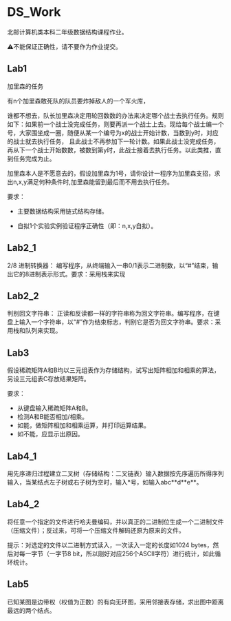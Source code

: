 # DS_Work

北邮计算机类本科二年级数据结构课程作业。

:warning:不能保证正确性，请不要作为作业提交。

## Lab1

加里森的任务

有n个加里森敢死队的队员要炸掉敌人的一个军火库，

谁都不想去，队长加里森决定用轮回数数的办法来决定哪个战士去执行任务。规则如下：如果前一个战士没完成任务，则要再派一个战士上去。现给每个战士编一个号，大家围坐成一圈，随便从某一个编号为x的战士开始计数，当数到y时，对应的战士就去执行任务， 且此战士不再参加下一轮计数。如果此战士没完成任务，再从下一个战士开始数数，被数到第y时，此战士接着去执行任务。以此类推，直到任务完成为止。

加里森本人是不愿意去的，假设加里森为1号，请你设计一程序为加里森支招，求出n,x,y满足何种条件时,加里森能留到最后而不用去执行任务。

要求：

- 主要数据结构采用链式结构存储。

- 自拟1个实验实例验证程序正确性（即：n,x,y自拟）。

## Lab2_1

2/8 进制转换器： 编写程序，从终端输入一串0/1表示二进制数，以“#”结束，输出它的8进制表示形式。要求：采用栈来实现

## Lab2_2

判别回文字符串： 正读和反读都一样的字符串称为回文字符串。编写程序，在键盘上输入一个字符串，以“#”作为结束标志，判别它是否为回文字符串。要求：采用栈和队列来实现。

## Lab3

假设稀疏矩阵A和B均以三元组表作为存储结构，试写出矩阵相加和相乘的算法，另设三元组表C存放结果矩阵。

要求：

- 从键盘输入稀疏矩阵A和B。
- 检测A和B能否相加/相乘。
- 如能，做矩阵相加和相乘运算，并打印运算结果。
- 如不能，应显示出原因。

## Lab4_1

用先序递归过程建立二叉树（存储结构：二叉链表）输入数据按先序遍历所得序列输入，当某结点左子树或右子树为空时，输入\*号，如输入abc\*\*d\*\*e\*\*。

## Lab4_2

将任意一个指定的文件进行哈夫曼编码，并以真正的二进制位生成一个二进制文件（压缩文件）；反过来，可将一个压缩文件解码还原为原来的文件。

提示：对选定的文件以二进制方式读入，一次读入一定的长度如1024 bytes，然后对每一字节（一字节8 bit，所以刚好对应256个ASCII字符）进行统计，如此循环统计。

## Lab5

已知某图是边带权（权值为正数）的有向无环图，采用邻接表存储，求出图中距离最远的两个结点。